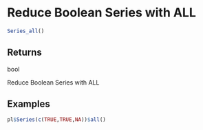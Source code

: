# Reduce Boolean Series with ALL

```r
Series_all()
```

## Returns

bool

Reduce Boolean Series with ALL

## Examples

```r
pl$Series(c(TRUE,TRUE,NA))$all()
```
